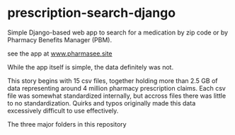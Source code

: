 # prescription-search-django
Simple Django-based web app to search for a medication by zip code or by Pharmacy Benefits Manager (PBM).

see the app at www.pharmasee.site

While the app itself is simple, the data definitely was not.

This story begins with 15 csv files, together holding more than 2.5 GB of data representing around 4 million pharmacy prescription claims. Each csv file was somewhat standardized internally, but accross files there was little to no standardization. Quirks and typos originally made this data excessively difficult to use effectively.

The three major folders in this repository 